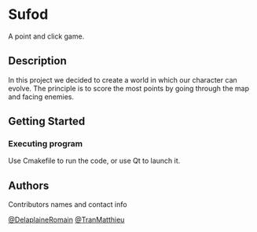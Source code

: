 # Sufod

 A point and click game.

## Description

In this project we decided to create a world in which our character can evolve. The principle is to score the most points by going through the map and facing enemies.

## Getting Started

### Executing program

Use Cmakefile to run the code, or use Qt to launch it.

## Authors

Contributors names and contact info

[@DelaplaineRomain](https://github.com/DelaplaineRomain)
[@TranMatthieu](https://github.com/GitHubTRANNNN)
